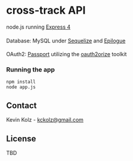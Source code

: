 # cross-track API
node.js running [Express 4](http://expressjs.com/4x)

#### 
Database: MySQL under [Sequelize](http://docs.sequelizejs.com/) and [Epilogue](https://github.com/dchester/epilogue)
####
OAuth2: [Passport](http://passportjs.org/) utilizing the [oauth2orize](https://github.com/jaredhanson/oauth2orize) toolkit

### Running the app
    npm install
    node app.js

## Contact
Kevin Kolz - kckolz@gmail.com

## License
TBD
